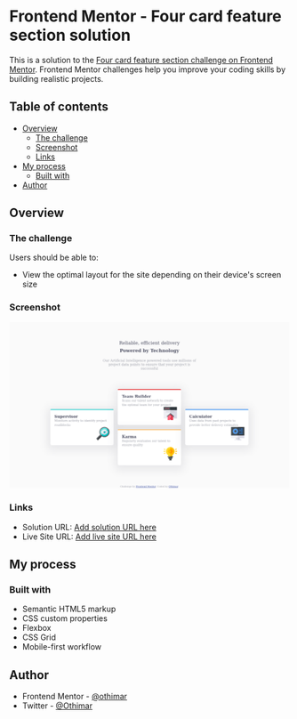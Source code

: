 # Frontend Mentor - Four card feature section solution

This is a solution to the [Four card feature section challenge on Frontend Mentor](https://www.frontendmentor.io/challenges/four-card-feature-section-weK1eFYK). Frontend Mentor challenges help you improve your coding skills by building realistic projects. 

## Table of contents

- [Overview](#overview)
  - [The challenge](#the-challenge)
  - [Screenshot](#screenshot)
  - [Links](#links)
- [My process](#my-process)
  - [Built with](#built-with)
- [Author](#author)

## Overview

### The challenge

Users should be able to:

- View the optimal layout for the site depending on their device's screen size

### Screenshot

![](./screenshot.png)


### Links

- Solution URL: [Add solution URL here](https://github.com/othimar/fontend-mentor-four-card-feature-section/)
- Live Site URL: [Add live site URL here](https://othimar.github.io/fontend-mentor-four-card-feature-section/)

## My process

### Built with

- Semantic HTML5 markup
- CSS custom properties
- Flexbox
- CSS Grid
- Mobile-first workflow


## Author
- Frontend Mentor - [@othimar](https://www.frontendmentor.io/profile/othimar)
- Twitter - [@Othimar](https://www.twitter.com/othimarpele)
